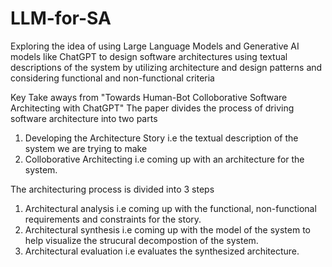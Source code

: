 # LLM-for-SA

Exploring the idea of using Large Language Models and Generative AI models like ChatGPT to design software architectures using textual descriptions of the system by utilizing architecture and design patterns and considering functional and non-functional criteria

Key Take aways from "Towards Human-Bot Colloborative Software Architecting with ChatGPT"
The paper divides the process of driving software architecture into two parts 
1. Developing the Architecture Story i.e the textual description of the system we are trying to make
2. Colloborative Architecting i.e coming up with an architecture for the system.

The architecturing process is divided into 3 steps 
1. Architectural analysis i.e coming up with the functional, non-functional requirements and constraints for the story.
2. Architectural synthesis i.e coming up with the model of the system to help visualize the strucural decompostion of the system.
3. Architectural evaluation i.e evaluates the synthesized architecture. 
